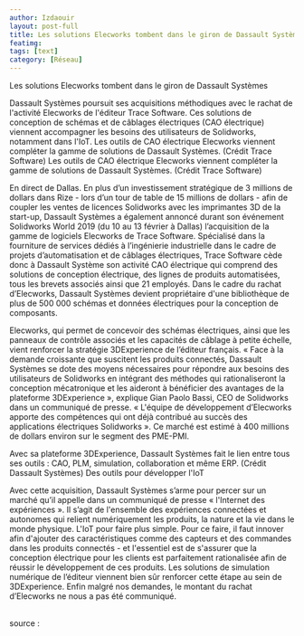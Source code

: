 ```yaml
---
author: Izdaouir
layout: post-full
title: Les solutions Elecworks tombent dans le giron de Dassault Systèmes
featimg: 
tags: [text]
category: [Réseau]
---
```


Les solutions Elecworks tombent dans le giron de Dassault Systèmes

Dassault Systèmes poursuit ses acquisitions méthodiques avec le rachat de l'activité Elecworks de l'éditeur Trace Software. Ces solutions de conception de schémas et de câblages électriques (CAO électrique) viennent accompagner les besoins des utilisateurs de Solidworks, notamment dans l'IoT.
Les outils de CAO électrique Elecworks viennent compléter la gamme de solutions de Dassault Systèmes. (Crédit Trace Software)
Les outils de CAO électrique Elecworks viennent compléter la gamme de solutions de Dassault Systèmes. (Crédit Trace Software)

En direct de Dallas. En plus d’un investissement stratégique de 3 millions de dollars dans Rize - lors d’un tour de table de 15 millions de dollars - afin de coupler les ventes de licences Solidworks avec les imprimantes 3D de la start-up, Dassault Systèmes a également annoncé durant son événement Solidworks World 2019 (du 10 au 13 février à Dallas) l’acquisition de la gamme de logiciels Elecworks de Trace Software. Spécialisé dans la fourniture de services dédiés à l’ingénierie industrielle dans le cadre de projets d’automatisation et de câblages électriques, Trace Software cède donc à Dassault Système son activité CAO électrique qui comprend des solutions de conception électrique, des lignes de produits automatisées, tous les brevets associés ainsi que 21 employés. Dans le cadre du rachat d’Elecworks, Dassault Systèmes devient propriétaire d'une bibliothèque de plus de 500 000 schémas et données électriques pour la conception de composants.

Elecworks, qui permet de concevoir des schémas électriques, ainsi que les panneaux de contrôle associés et les capacités de câblage à petite échelle, vient renforcer la stratégie 3DExperience de l’éditeur français. « Face à la demande croissante que suscitent les produits connectés, Dassault Systèmes se dote des moyens nécessaires pour répondre aux besoins des utilisateurs de Solidworks en intégrant des méthodes qui rationaliseront la conception mécatronique et les aideront à bénéficier des avantages de la plateforme 3DExperience », explique Gian Paolo Bassi, CEO de Solidworks dans un communiqué de presse. « L'équipe de développement d’Elecworks apporte des compétences qui ont déjà contribué au succès des applications électriques Solidworks ». Ce marché est estimé à 400 millions de dollars environ sur le segment des PME-PMI.

Avec sa plateforme 3DExperience, Dassault Systèmes fait le lien entre tous ses outils : CAO, PLM, simulation, collaboration et même ERP. (Crédit Dassault Systèmes)
Des outils pour développer l'IoT

Avec cette acquisition, Dassault Systèmes s’arme pour percer sur un marché qu’il appelle dans un communiqué de presse « l'Internet des expériences ». Il s’agit de l'ensemble des expériences connectées et autonomes qui relient numériquement les produits, la nature et la vie dans le monde physique. L'IoT pour faire plus simple. Pour ce faire, il faut innover afin d'ajouter des caractéristiques comme des capteurs et des commandes dans les produits connectés - et l'essentiel est de s'assurer que la conception électrique pour les clients est parfaitement rationalisée afin de réussir le développement de ces produits. Les solutions de simulation numérique de l’éditeur viennent bien sûr renforcer cette étape au sein de 3DExperience. Enfin malgré nos demandes, le montant du rachat d’Elecworks ne nous a pas été communiqué.

<br/>
source : <https://www.lemondeinformatique.fr/actualites/lire-les-solutions%C2%A0elecworks%C2%A0tombent-dans-le-giron-de-dassault%C2%A0systemes-74327.html>

